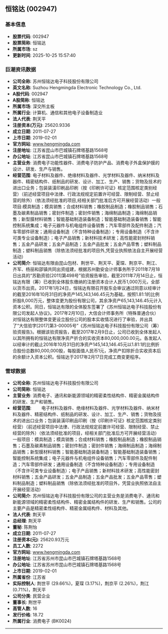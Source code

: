 ## 恒铭达 (002947)

### 基本信息

- **股票代码**: 002947
- **股票简称**: 恒铭达
- **所属市场**: sz
- **更新时间**: 2025-10-25 15:57:40

### 巨潮资讯数据

- **公司全称**: 苏州恒铭达电子科技股份有限公司
- **英文名称**: Suzhou Hengmingda Electronic Technology Co., Ltd.
- **A股代码**: 002947
- **A股简称**: 恒铭达
- **所属市场**: 深交所主板
- **所属行业**: 计算机、通信和其他电子设备制造业
- **法人代表**: 荆天平
- **注册资本(万元)**: 25620.9336
- **成立日期**: 2011-07-27
- **上市日期**: 2019-02-01
- **官方网站**: www.hengmingda.com
- **注册地址**: 江苏省昆山市巴城镇石牌塔基路1568号
- **办公地址**: 江苏省昆山市巴城镇石牌塔基路1568号
- **主营业务**: 消费电子功能性器件、消费电子防护产品、消费电子外盒保护膜的设计、研发、生产与销售。
- **经营范围**: 电子材料及器件、绝缘材料及器件、光学材料及器件、纳米材料及器件、精密结构件、纸制品的研发、设计、加工、生产、销售；货物及技术的进出口业务；包装装潢印刷品印刷（按《印刷许可证》核定范围核定类别经营）（前述经营项目中法律、行政法规规定前置许可经营、限制经营、禁止经营的除外）（依法须经批准的项目,经相关部门批准后方可开展经营活动）一般项目:模具制造；模具销售；合成材料销售；橡胶制品制造；橡胶制品销售；石墨及碳素制品销售；密封件制造；密封件销售；海绵制品制造；海绵制品销售；新型膜材料销售；智能基础制造装备制造；智能基础制造装备销售；智能控制系统集成；电子元器件与机电组件设备销售；汽车零部件及配件制造；汽车零部件研发；通用设备制造（不含特种设备制造）；专用设备制造（不含许可类专业设备制造）；电子产品销售；新材料技术研发；高性能密封材料销售；五金产品研发；五金产品制造；五金产品批发；五金产品零售；塑料制品制造；塑料制品销售（除依法须经批准的项目外,凭营业执照依法自主开展经营活动）
- **公司简介**: 恒铭达有限由昆山包材、荆世平、荆天平、夏琛、荆京平、荆江、齐军、杨丽和邵镇共同出资组建，根据苏州勤安会计师事务所于2011年7月18日出具的“苏勤资验[2011]第498号”验资报告审验，截至2011年7月14日止，恒铭达有限（筹）已收到全体股东缴纳的注册资本合计人民币1,000万元，全部以货币出资。2017年1月24日，恒铭达有限召开股东会审议通过同意以经审计的截至2016年10月31日的净资产145,143,146.45元为基础，按照1.81:1的比例折股8,000万元，整体变更为股份有限公司，其余净资产65,143,146.45元计入资本公积。同日，恒铭达有限的全体股东签署了《苏州恒铭达电子科技股份有限公司发起人协议》。2017年2月10日，大信会计师事务所（特殊普通合伙）对恒铭达有限整体变更设立股份公司的股本实收情况进行了审验，并出具了“大信验字[2017]第3-00005号”《苏州恒铭达电子科技股份有限公司（筹）验资报告》。根据该验资报告，截至2017年2月9日止，公司已收到全体发起人以其所拥有的恒铭达有限净资产折合的实收资本80,000,000.00元。各发起人以经审计的截止2016年10月31日的净资产145,143,146.45元以1.81:1的比例折合股份总数80,000,000股，每股面值人民币1元，净资产扣除折合实收资本后的余额计入资本公积。恒铭达于2017年2月17日完成工商变更程序。

### 雪球数据

- **公司全称**: 苏州恒铭达电子科技股份有限公司
- **公司简称**: 恒铭达
- **主营业务**: 消费电子、通讯和新能源领域的精密柔性结构件、精密金属结构件的研发、生产和销售。
- **经营范围**: 　　电子材料及器件、绝缘材料及器件、光学材料及器件、纳米材料及器件、精密结构件、纸制品的研发、设计、加工、生产、销售；货物及技术的进出口业务；包装装潢印刷品印刷（按《印刷许可证》核定范围核定类别经营）（前述经营项目中法律、行政法规规定前置许可经营、限制经营、禁止经营的除外）（依法须经批准的项目，经相关部门批准后方可开展经营活动）一般项目：模具制造；模具销售；合成材料销售；橡胶制品制造；橡胶制品销售；石墨及碳素制品销售；密封件制造；密封件销售；海绵制品制造；海绵制品销售；新型膜材料销售；智能基础制造装备制造；智能基础制造装备销售；智能控制系统集成；电子元器件与机电组件设备销售；汽车零部件及配件制造；汽车零部件研发；通用设备制造（不含特种设备制造）；专用设备制造（不含许可类专业设备制造）；电子产品销售；新材料技术研发；高性能密封材料销售；五金产品研发；五金产品制造；五金产品批发；五金产品零售；塑料制品制造；塑料制品销售（除依法须经批准的项目外，凭营业执照依法自主开展经营活动）
- **公司简介**: 苏州恒铭达电子科技股份有限公司的主营业务是消费电子、通讯和新能源领域的精密柔性结构件、精密金属结构件的研发、生产和销售。公司的主要产品是精密柔性结构件、精密金属结构件、材料及其他。
- **法人代表**: 荆天平
- **总经理**: 荆天平
- **董秘**: 陈荆怡
- **成立日期**: 2011-07-27
- **注册资本(元)**: 25620.93万元
- **员工人数**: 2272
- **官方网站**: www.hengmingda.com
- **注册地址**: 江苏省苏州市昆山市巴城镇石牌塔基路1568号
- **办公地址**: 江苏省苏州市昆山市巴城镇石牌塔基路1568号
- **上市日期**: 2019-02-01
- **所属省份**: 江苏省
- **实际控制人**: 荆世平 (29.66%)，夏琛 (3.17%)，荆京平 (2.26%)，荆江 (0.71%)，荆天平
- **公司分类**: 民营企业
- **董事长**: 荆世平
- **高管人数**: 16
- **发行价格**: 18.72
- **所属行业**: 消费电子 (BK0024)

---